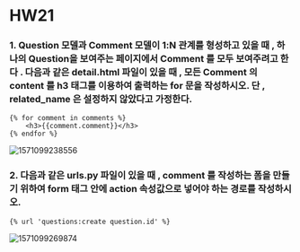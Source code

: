 # HW21

### 1. Question 모델과 Comment 모델이 1:N 관계를 형성하고 있을 때 , 하나의 Question을 보여주는 페이지에서 Comment 를 모두 보여주려고 한다 . 다음과 같은 detail.html 파일이 있을 때 , 모든 Comment 의 content 를 h3 태그를 이용하여 출력하는 for 문을 작성하시오. 단 , related_name 은 설정하지 않았다고 가정한다.

```django
{% for comment in comments %}
	<h3>{{comment.comment}}</h3>
{% endfor %}
```

![1571099238556](C:\Users\student\AppData\Roaming\Typora\typora-user-images\1571099238556.png)

### 2. 다음과 같은 urls.py 파일이 있을 때 , comment 를 작성하는 폼을 만들기 위하여 form 태그 안에 action 속성값으로 넣어야 하는 경로를 작성하시오.

```django
{% url 'questions:create question.id' %}
```



![1571099269874](C:\Users\student\AppData\Roaming\Typora\typora-user-images\1571099269874.png)